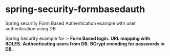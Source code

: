 # spring-security-formbasedauth
Spring security Form Based Authentication example with user authentication using DB


Spring Security example for :-
**Form Based login.**
**URL mapping with ROLES.**
**Authenticating users from DB.**
**BCrypt encoding for passwords in DB.**
